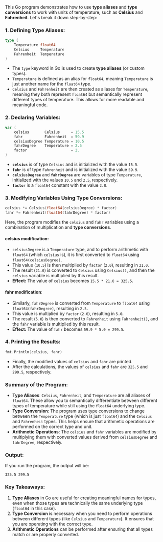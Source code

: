 This Go program demonstrates how to use **type aliases** and **type conversions** to work with units of temperature, such as **Celsius** and **Fahrenheit**. Let's break it down step-by-step:

### **1. Defining Type Aliases:**
```go
type (
    Temperature float64
    Celsius     Temperature
    Fahrenheit  Temperature
)
```
- The `type` keyword in Go is used to create **type aliases** (or custom types).
- `Temperature` is defined as an alias for `float64`, meaning `Temperature` is just another name for the `float64` type.
- `Celsius` and `Fahrenheit` are then created as aliases for `Temperature`, meaning they both represent `float64` but semantically represent different types of temperature. This allows for more readable and meaningful code.

### **2. Declaring Variables:**
```go
var (
    celsius       Celsius     = 15.5
    fahr          Fahrenheit  = 59.9
    celsiusDegree Temperature = 10.5
    fahrDegree    Temperature = 2.5
    factor                    = 2.
)
```
- **`celsius`** is of type `Celsius` and is initialized with the value `15.5`.
- **`fahr`** is of type `Fahrenheit` and is initialized with the value `59.9`.
- **`celsiusDegree`** and **`fahrDegree`** are variables of type `Temperature`, initialized with the values `10.5` and `2.5`, respectively.
- **`factor`** is a `float64` constant with the value `2.0`.

### **3. Modifying Variables Using Type Conversions:**
```go
celsius *= Celsius(float64(celsiusDegree) * factor)
fahr *= Fahrenheit(float64(fahrDegree) * factor)
```
Here, the program modifies the `celsius` and `fahr` variables using a combination of multiplication and **type conversions**.

#### **celsius modification:**
- `celsiusDegree` is a `Temperature` type, and to perform arithmetic with `float64` (which `celsius` is), it is first converted to `float64` using `float64(celsiusDegree)`.
- This value (`10.5`) is then multiplied by `factor` (`2.0`), resulting in `21.0`.
- The result (`21.0`) is converted to `Celsius` using `Celsius()`, and then the `celsius` variable is multiplied by this result.
- **Effect:** The value of `celsius` becomes `15.5 * 21.0 = 325.5`.

#### **fahr modification:**
- Similarly, `fahrDegree` is converted from `Temperature` to `float64` using `float64(fahrDegree)`, resulting in `2.5`.
- This value is multiplied by `factor` (`2.0`), resulting in `5.0`.
- The result (`5.0`) is then converted to `Fahrenheit` using `Fahrenheit()`, and the `fahr` variable is multiplied by this result.
- **Effect:** The value of `fahr` becomes `59.9 * 5.0 = 299.5`.

### **4. Printing the Results:**
```go
fmt.Println(celsius, fahr)
```
- Finally, the modified values of `celsius` and `fahr` are printed.
- After the calculations, the values of `celsius` and `fahr` are `325.5` and `299.5`, respectively.

### **Summary of the Program:**
- **Type Aliases**: `Celsius`, `Fahrenheit`, and `Temperature` are all aliases of `float64`. These allow you to semantically differentiate between different types of temperature while still using the `float64` underlying type.
- **Type Conversion**: The program uses type conversions to change between the `Temperature` type (which is just `float64`) and the `Celsius` and `Fahrenheit` types. This helps ensure that arithmetic operations are performed on the correct type and unit.
- **Arithmetic Operations**: The `celsius` and `fahr` variables are modified by multiplying them with converted values derived from `celsiusDegree` and `fahrDegree`, respectively.

### **Output:**
If you run the program, the output will be:
```
325.5 299.5
```

### **Key Takeaways:**
1. **Type Aliases** in Go are useful for creating meaningful names for types, even when those types are technically the same underlying type (`float64` in this case).
2. **Type Conversion** is necessary when you need to perform operations between different types (like `Celsius` and `Temperature`). It ensures that you are operating with the correct type.
3. **Arithmetic Operations** can be performed after ensuring that all types match or are properly converted.